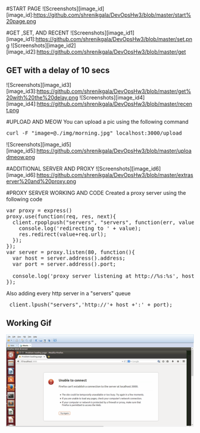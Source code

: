 #START PAGE
![Screenshots][image_id]
[image_id]:https://github.com/shrenikgala/DevOpsHw3/blob/master/start%20page.png

#GET ,SET, AND RECENT
![Screenshots][image_id1]
[image_id1]:https://github.com/shrenikgala/DevOpsHw3/blob/master/set.png
![Screenshots][image_id2]
[image_id2]:https://github.com/shrenikgala/DevOpsHw3/blob/master/get
## GET with a delay of 10 secs
![Screenshots][image_id3]
[image_id3]:https://github.com/shrenikgala/DevOpsHw3/blob/master/get%20with%20the%20delay.png
![Screenshots][image_id4]
[image_id4]:https://github.com/shrenikgala/DevOpsHw3/blob/master/recent.png

#UPLOAD AND MEOW
You can upload a pic using the following command
<pre>curl -F "image=@./img/morning.jpg" localhost:3000/upload</pre>
![Screenshots][image_id5]
[image_id5]:https://github.com/shrenikgala/DevOpsHw3/blob/master/uploadmeow.png

#ADDITIONAL SERVER AND PROXY
![Screenshots][image_id6]
[image_id6]:https://github.com/shrenikgala/DevOpsHw3/blob/master/extraserver%20and%20proxy.png

#PROXY SERVER WORKING AND CODE
Created a proxy server using the following code
<pre>
var proxy = express()
proxy.use(function(req, res, next){
  client.rpoplpush("servers", "servers", function(err, value){
    console.log('redirecting to ' + value);
    res.redirect(value+req.url);
  });
});
var server = proxy.listen(80, function(){
  var host = server.address().address;
  var port = server.address().port;

  console.log('proxy server listening at http://%s:%s', host, port);
});
</pre>

Also adding every http server in a "servers" queue 
<pre> client.lpush("servers",'http://'+ host +':' + port);</pre>

## Working Gif
![Image](https://github.com/shrenikgala/DevOpsHw3/blob/master/gif.gif)